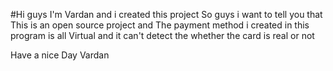 #Hi guys I'm Vardan and i created this project 
So guys i want to tell you that 
This is an open source project and 
The payment method i created in this program is all 
Virtual and it can't detect the whether the card is real or not 

Have a nice Day 
Vardan
